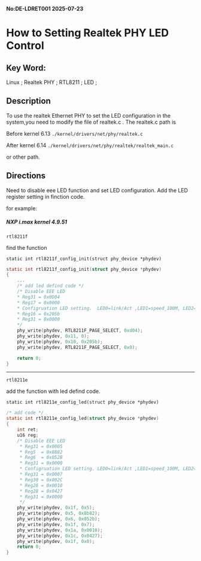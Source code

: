 **No:DE-LDRET001 2025-07-23**
# How to Setting Realtek PHY LED Control
## Key Word:

Linux ; Realtek PHY ; RTL8211 ; LED ;

## Description

To use the realtek Ethernet PHY to set the LED configuration in the system,you need to modify the file of realtek.c . The realtek.c path is

Before kernel 6.13 
`./kernel/drivers/net/phy/realtek.c`

After kernel 6.14
`./kernel/drivers/net/phy/realtek/realtek_main.c` 

or other path. 

## Directions

Need to disable eee LED function and set LED configuration.
Add the LED register setting in finction code.

for example:

##### NXP i.max kernel 4.9.51

`rtl8211f` 

find the function

`static int rtl8211f_config_init(struct phy_device *phydev)`

```c
static int rtl8211f_config_init(struct phy_device *phydev)
{
	...
	/* add led defind code */
	/* Disable EEE LED
	* Reg31 = 0x0D04
	* Reg17 = 0x0000
	* Configruation LED setting.  LED0=link/Act ,LED1=speed_100M, LED2=speed_1000M
	* Reg16 = 0x205b
	* Reg31 = 0x0000
	*/
	phy_write(phydev, RTL8211F_PAGE_SELECT, 0xd04);
	phy_write(phydev, 0x11, 0);
	phy_write(phydev, 0x10, 0x205b);
	phy_write(phydev, RTL8211F_PAGE_SELECT, 0x0);

	return 0;
}
```
------------
`rtl8211e`

add the function with led defind code.

`static int rtl8211e_config_led(struct phy_device *phydev)`

```c
/* add code */
static int rtl8211e_config_led(struct phy_device *phydev)
{
	int ret;
	u16 reg;
	/* Disable EEE LED 
	 * Reg31 = 0x0005
	 * Reg5  = 0x8B82
	 * Reg6  = 0x052B
	 * Reg31 = 0x0000
	 * Configruation LED setting. LED0=link/Act ,LED1=speed_100M, LED2=speed_1000M
	 * Reg31 = 0x0007
	 * Reg30 = 0x002C
	 * Reg26 = 0x0010
	 * Reg28 = 0x0427
	 * Reg31 = 0x0000  
	 */
	phy_write(phydev, 0x1f, 0x5);
	phy_write(phydev, 0x5, 0x8b82);
	phy_write(phydev, 0x6, 0x052b);
	phy_write(phydev, 0x1f, 0x7);
	phy_write(phydev, 0x1a, 0x0010);
	phy_write(phydev, 0x1c, 0x0427);
	phy_write(phydev, 0x1f, 0x0);
	return 0;
}
```
